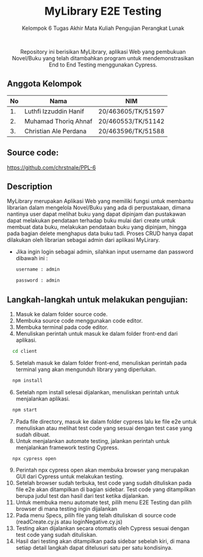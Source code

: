 <h1 align="center">
  MyLibrary E2E Testing
</h1>
<p align="center">Kelompok 6 Tugas Akhir Mata Kuliah Pengujian Perangkat Lunak</p><br>
<p align="center">
  Repository ini berisikan MyLibrary, aplikasi Web yang pembukuan Novel/Buku yang telah ditambahkan program untuk mendemonstrasikan End to End Testing menggunakan Cypress.
</p>

## Anggota Kelompok
|No   |   Nama     |   NIM     |
|----|------------|-----------|
|1. | Luthfi Izzuddin Hanif     | 20/463605/TK/51597 |
|2. | Muhamad Thoriq Ahnaf      | 20/460553/TK/51142 |
|3. | Christian Ale Perdana     | 20/463596/TK/51588

## Source code:
https://github.com/chrstnale/PPL-6

## Description 
MyLibrary merupakan Aplikasi Web yang memiliki fungsi untuk membantu librarian dalam mengelola  Novel/Buku yang ada di perpustakaan, dimana nantinya user dapat melihat buku yang dapat dipinjam dan pustakawan dapat melakukan pendataan terhadap buku mulai dari create untuk membuat data buku, melakukan pendataan buku yang dipinjam, hingga pada bagian delete menghapus data buku tadi.
Proses CRUD hanya dapat dilakukan oleh librarian sebagai admin dari aplikasi MyLirary. 
- Jika ingin login sebagai admin, silahkan input username dan password dibawah ini : 
  ```bash
  username : admin
   ```
   
   ```bash
   password : admin
   ```


## Langkah-langkah untuk melakukan pengujian:
1. Masuk ke dalam folder source code.
2. Membuka source code menggunakan code editor.
3. Membuka terminal pada code editor.
4. Menuliskan perintah untuk masuk ke dalam folder front-end dari aplikasi.
```bash
  cd client
```
5. Setelah masuk ke dalam folder front-end, menuliskan perintah pada terminal yang akan mengunduh library yang diperlukan.
```bash
  npm install
```
6. Setelah npm install selesai dijalankan, menuliskan perintah untuk menjalankan aplikasi.
```bash
  npm start
```
7. Pada file directory, masuk ke dalam folder cypress lalu ke file e2e untuk menuliskan atau melihat test code yang sesuai dengan test case yang sudah dibuat.
8. Untuk menjalankan automate testing, jalankan perintah untuk menjalankan framework testing Cypress.
```bash
  npx cypress open
```
9. Perintah npx cypress open akan membuka browser yang merupakan GUI dari Cypress untuk melakukan testing.
10. Setelah browser sudah terbuka, test code yang sudah dituliskan pada file e2e akan ditampilkan di bagian sidebar. Test code yang ditampilkan berupa judul test dan hasil dari test ketika dijalankan.
11. Untuk membuka menu automate test, pilih menu E2E Testing dan pilih browser di mana testing ingin dijalankan
12. Pada menu Specs, pilih file yang telah dituliskan di source code (readCreate.cy.js atau loginNegative.cy.js)
12. Testing akan dijalankan secara otomatis oleh Cypress sesuai dengan test code yang sudah dituliskan.
13. Hasil dari testing akan ditampilkan pada sidebar sebelah kiri, di mana setiap detail langkah dapat ditelusuri satu per satu kondisinya.